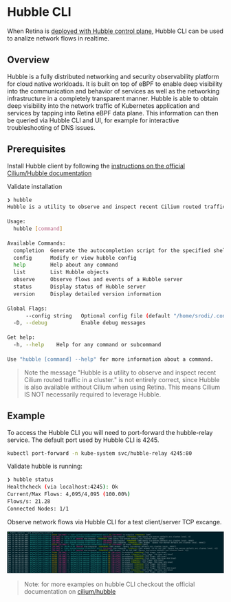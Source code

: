 # Hubble CLI

When Retina is [deployed with Hubble control plane](../02-Installation/01-Setup.md#hubble-control-plane), Hubble CLI can be used to analize network flows in realtime.

## Overview

Hubble is a fully distributed networking and security observability platform for cloud native workloads. It is built on top of eBPF to enable deep visibility into the communication and behavior of services as well as the networking infrastructure in a completely transparent manner. Hubble is able to obtain deep visibility into the network traffic of Kubernetes application and services by tapping into Retina eBPF data plane. This information can then be queried via Hubble CLI and UI, for example for interactive troubleshooting of DNS issues.

## Prerequisites

Install Hubble client by following the [instructions on the official Cilium/Hubble documentation](https://docs.cilium.io/en/stable/observability/hubble/setup/#install-the-hubble-client)

Validate installation

```sh
❯ hubble
Hubble is a utility to observe and inspect recent Cilium routed traffic in a cluster.

Usage:
  hubble [command]

Available Commands:
  completion  Generate the autocompletion script for the specified shell
  config      Modify or view hubble config
  help        Help about any command
  list        List Hubble objects
  observe     Observe flows and events of a Hubble server
  status      Display status of Hubble server
  version     Display detailed version information

Global Flags:
      --config string   Optional config file (default "/home/srodi/.config/hubble/config.yaml")
  -D, --debug           Enable debug messages

Get help:
  -h, --help    Help for any command or subcommand

Use "hubble [command] --help" for more information about a command.
```

>Note the message "Hubble is a utility to observe and inspect recent Cilium routed traffic in a cluster." is not entirely correct, since Hubble is also available without Cilium when using Retina. This means Cilium IS NOT necessarily required to leverage Hubble.

## Example

To access the Hubble CLI you will need to port-forward the hubble-relay service. The default port used by Hubble CLI is 4245.

```sh
kubectl port-forward -n kube-system svc/hubble-relay 4245:80
```

Validate hubble is running:

```sh
❯ hubble status
Healthcheck (via localhost:4245): Ok
Current/Max Flows: 4,095/4,095 (100.00%)
Flows/s: 21.28
Connected Nodes: 1/1
```

Observe network flows via Hubble CLI for a test client/server TCP excange.

![Hubble CLI](./img/hubble-cli.png "Hubble CLI")

>Note: for more examples on hubble CLI checkout the official documentation on [cilium/hubble](https://github.com/cilium/hubble?tab=readme-ov-file#flow-visibility)
